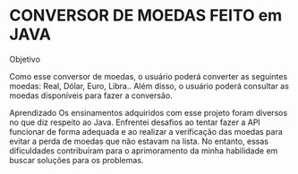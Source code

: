 # CONVERSOR DE MOEDAS FEITO em JAVA

Objetivo

Como esse conversor de moedas, o usuário poderá converter as seguintes moedas: Real, Dólar, Euro, Libra.. Além disso, o usuário poderá consultar as moedas disponíveis para fazer a conversão.


Aprendizado
Os ensinamentos adquiridos com esse projeto foram diversos no que diz respeito ao Java. Enfrentei desafios ao tentar fazer a API funcionar de forma adequada e ao realizar a verificação das moedas para evitar a perda de moedas que não estavam na lista. No entanto, essas dificuldades contribuíram para o aprimoramento da minha habilidade em buscar soluções para os problemas.


